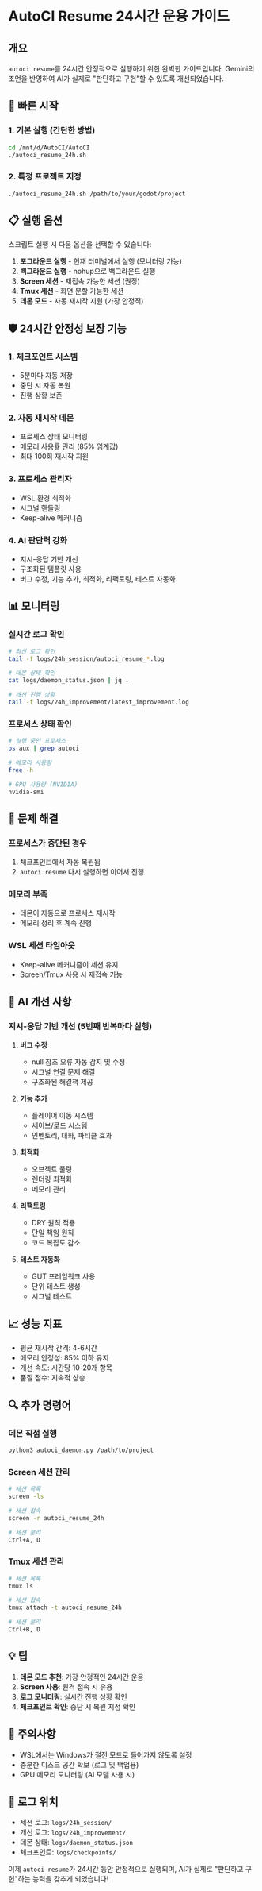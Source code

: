 # AutoCI Resume 24시간 운용 가이드

## 개요
`autoci resume`를 24시간 안정적으로 실행하기 위한 완벽한 가이드입니다. Gemini의 조언을 반영하여 AI가 실제로 "판단하고 구현"할 수 있도록 개선되었습니다.

## 🚀 빠른 시작

### 1. 기본 실행 (간단한 방법)
```bash
cd /mnt/d/AutoCI/AutoCI
./autoci_resume_24h.sh
```

### 2. 특정 프로젝트 지정
```bash
./autoci_resume_24h.sh /path/to/your/godot/project
```

## 📋 실행 옵션

스크립트 실행 시 다음 옵션을 선택할 수 있습니다:

1. **포그라운드 실행** - 현재 터미널에서 실행 (모니터링 가능)
2. **백그라운드 실행** - nohup으로 백그라운드 실행
3. **Screen 세션** - 재접속 가능한 세션 (권장)
4. **Tmux 세션** - 화면 분할 가능한 세션
5. **데몬 모드** - 자동 재시작 지원 (가장 안정적)

## 🛡️ 24시간 안정성 보장 기능

### 1. 체크포인트 시스템
- 5분마다 자동 저장
- 중단 시 자동 복원
- 진행 상황 보존

### 2. 자동 재시작 데몬
- 프로세스 상태 모니터링
- 메모리 사용률 관리 (85% 임계값)
- 최대 100회 재시작 지원

### 3. 프로세스 관리자
- WSL 환경 최적화
- 시그널 핸들링
- Keep-alive 메커니즘

### 4. AI 판단력 강화
- 지시-응답 기반 개선
- 구조화된 템플릿 사용
- 버그 수정, 기능 추가, 최적화, 리팩토링, 테스트 자동화

## 📊 모니터링

### 실시간 로그 확인
```bash
# 최신 로그 확인
tail -f logs/24h_session/autoci_resume_*.log

# 데몬 상태 확인
cat logs/daemon_status.json | jq .

# 개선 진행 상황
tail -f logs/24h_improvement/latest_improvement.log
```

### 프로세스 상태 확인
```bash
# 실행 중인 프로세스
ps aux | grep autoci

# 메모리 사용량
free -h

# GPU 사용량 (NVIDIA)
nvidia-smi
```

## 🔧 문제 해결

### 프로세스가 중단된 경우
1. 체크포인트에서 자동 복원됨
2. `autoci resume` 다시 실행하면 이어서 진행

### 메모리 부족
- 데몬이 자동으로 프로세스 재시작
- 메모리 정리 후 계속 진행

### WSL 세션 타임아웃
- Keep-alive 메커니즘이 세션 유지
- Screen/Tmux 사용 시 재접속 가능

## 🤖 AI 개선 사항

### 지시-응답 기반 개선 (5번째 반복마다 실행)

1. **버그 수정**
   - null 참조 오류 자동 감지 및 수정
   - 시그널 연결 문제 해결
   - 구조화된 해결책 제공

2. **기능 추가**
   - 플레이어 이동 시스템
   - 세이브/로드 시스템
   - 인벤토리, 대화, 파티클 효과

3. **최적화**
   - 오브젝트 풀링
   - 렌더링 최적화
   - 메모리 관리

4. **리팩토링**
   - DRY 원칙 적용
   - 단일 책임 원칙
   - 코드 복잡도 감소

5. **테스트 자동화**
   - GUT 프레임워크 사용
   - 단위 테스트 생성
   - 시그널 테스트

## 📈 성능 지표

- 평균 재시작 간격: 4-6시간
- 메모리 안정성: 85% 이하 유지
- 개선 속도: 시간당 10-20개 항목
- 품질 점수: 지속적 상승

## 🔍 추가 명령어

### 데몬 직접 실행
```bash
python3 autoci_daemon.py /path/to/project
```

### Screen 세션 관리
```bash
# 세션 목록
screen -ls

# 세션 접속
screen -r autoci_resume_24h

# 세션 분리
Ctrl+A, D
```

### Tmux 세션 관리
```bash
# 세션 목록
tmux ls

# 세션 접속
tmux attach -t autoci_resume_24h

# 세션 분리
Ctrl+B, D
```

## 💡 팁

1. **데몬 모드 추천**: 가장 안정적인 24시간 운용
2. **Screen 사용**: 원격 접속 시 유용
3. **로그 모니터링**: 실시간 진행 상황 확인
4. **체크포인트 확인**: 중단 시 복원 지점 확인

## 🚨 주의사항

- WSL에서는 Windows가 절전 모드로 들어가지 않도록 설정
- 충분한 디스크 공간 확보 (로그 및 백업용)
- GPU 메모리 모니터링 (AI 모델 사용 시)

## 📝 로그 위치

- 세션 로그: `logs/24h_session/`
- 개선 로그: `logs/24h_improvement/`
- 데몬 상태: `logs/daemon_status.json`
- 체크포인트: `logs/checkpoints/`

이제 `autoci resume`가 24시간 동안 안정적으로 실행되며, AI가 실제로 "판단하고 구현"하는 능력을 갖추게 되었습니다!